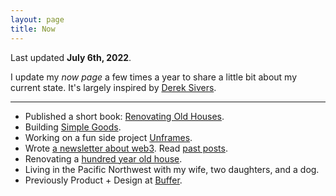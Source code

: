 ```yaml
---
layout: page
title: Now
---
```


Last updated **July 6th, 2022**.

I update my _now page_ a few times a year to share a little bit about my current state. It's largely inspired by [Derek Sivers](https://sive.rs/now).

---

- Published a short book: [Renovating Old Houses](https://oldhousebook.com/?&utm_source=tdub.co).
- Building [Simple Goods](https://simplegoods.co). 
- Working on a fun side project [Unframes](https://unfram.es).
- Wrote [a newsletter about web3](https://web3.tdub.co/). Read [past posts](/web3).
- Renovating a [hundred year old house](https://www.instagram.com/cherrystreetrenovation/).
- Living in the Pacific Northwest with my wife, two daughters, and a dog.
- Previously Product + Design at [Buffer](https://buffer.com).